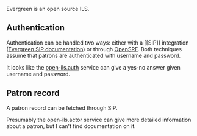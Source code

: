 Evergreen is an open source ILS.

## Authentication

Authentication can be handled two ways: either with a [[SIP]] integration ([Evergreen SIP documentation](docs.evergreen-ils.org/2.10/_sip_communication.html)) or through [OpenSRF](http://journal.code4lib.org/articles/3284). Both techniques assume that patrons are authenticated with username and password.

It looks like the [open-ils.auth](https://wiki.evergreen-ils.org/doku.php?id=open-ils_auth_api:open-ils.auth) service can give a yes-no answer given username and password.

## Patron record

A patron record can be fetched through SIP.

Presumably the open-ils.actor service can give more detailed information about a patron, but I can't find documentation on it.

